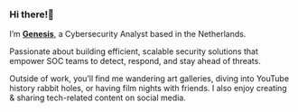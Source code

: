 ### Hi there!👋

I’m [**Genesis**](https://genesisvarelli.com/), a Cybersecurity Analyst based in the Netherlands.

Passionate about building efficient, scalable security solutions that empower SOC teams to detect, respond, and stay ahead of threats.

Outside of work, you’ll find me wandering art galleries, diving into YouTube history rabbit holes, or having film nights with friends. I also enjoy creating & sharing tech-related content on social media.
